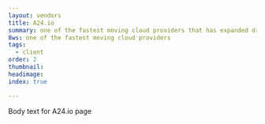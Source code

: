 ```yaml
---
layout: vendors
title: A24.io
summary: one of the fastest moving cloud providers that has expanded dramatically from its Asia foundations to become a global player with footprint in Europe and the US. Quru partner with A24 to produce AMP, a highly advanced hybrid cloud deployment and management system.
8ws: one of the fastest moving cloud providers
tags:
  - client
order: 2
thumbnail:
headimage:
index: true

---
```


Body text for A24.io page
